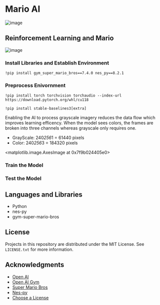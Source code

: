 # Mario AI
![image](https://user-images.githubusercontent.com/110959584/227002450-cf9466fd-b2b5-4572-9746-17dd60e48b19.png)

## Reinforcement Learning and Mario
![image](https://user-images.githubusercontent.com/110959584/227003298-3b42276f-f9f7-486e-91be-6281078a27f4.png)

### Install Libraries and Establish Environment
```
!pip install gym_super_mario_bros==7.4.0 nes_py==8.2.1
```
### Preprocess Enivornment
```
!pip install torch torchvision torchaudio --index-url https://download.pytorch.org/whl/cu118
```
```
!pip install stable-baselines3[extra]
```

Enabling the AI to process grayscale imagery reduces the data flow which improves learning efficency. When the model sees colors, the frames are broken into three channels whereas grayscale only requires one.
* GrayScale: 240*256*1 = 61440 pixels
* Color: 240*256*3 = 184320 pixels

<matplotlib.image.AxesImage at 0x7f9b024405e0>

### Train the Model

### Test the Model

## Languages and Libraries

* Python
* nes-py
* gym-super-mario-bros

<!-- LICENSE -->
## License

Projects in this repository are distributed under the MIT License. See `LICENSE.txt` for more information.

<!-- ACKNOWLEDGMENTS -->
## Acknowledgments
* [Open AI](https://openai.com/)
* [Open AI Gym](https://github.com/openai/gym)
* [Super Mario Bros](https://pypi.org/project/gym-super-mario-bros/)
* [Nes-py](https://pypi.org/project/nes-py/)
* [Choose a License](https://choosealicense.com)
